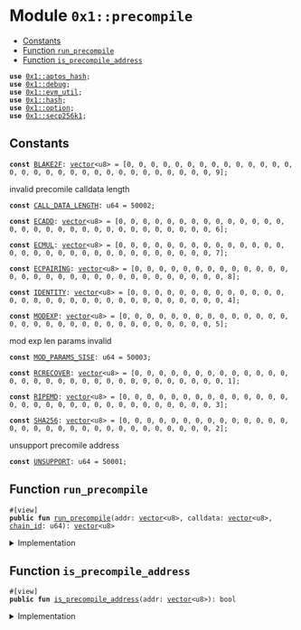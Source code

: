 
<a id="0x1_precompile"></a>

# Module `0x1::precompile`



-  [Constants](#@Constants_0)
-  [Function `run_precompile`](#0x1_precompile_run_precompile)
-  [Function `is_precompile_address`](#0x1_precompile_is_precompile_address)


<pre><code><b>use</b> <a href="../../aptos-stdlib/../move-stdlib/doc/hash.md#0x1_aptos_hash">0x1::aptos_hash</a>;
<b>use</b> <a href="../../aptos-stdlib/doc/debug.md#0x1_debug">0x1::debug</a>;
<b>use</b> <a href="util.md#0x1_evm_util">0x1::evm_util</a>;
<b>use</b> <a href="../../aptos-stdlib/../move-stdlib/doc/hash.md#0x1_hash">0x1::hash</a>;
<b>use</b> <a href="../../aptos-stdlib/../move-stdlib/doc/option.md#0x1_option">0x1::option</a>;
<b>use</b> <a href="../../aptos-stdlib/doc/secp256k1.md#0x1_secp256k1">0x1::secp256k1</a>;
</code></pre>



<a id="@Constants_0"></a>

## Constants


<a id="0x1_precompile_BLAKE2F"></a>



<pre><code><b>const</b> <a href="precompile.md#0x1_precompile_BLAKE2F">BLAKE2F</a>: <a href="../../aptos-stdlib/../move-stdlib/doc/vector.md#0x1_vector">vector</a>&lt;u8&gt; = [0, 0, 0, 0, 0, 0, 0, 0, 0, 0, 0, 0, 0, 0, 0, 0, 0, 0, 0, 0, 0, 0, 0, 0, 0, 0, 0, 0, 0, 0, 0, 9];
</code></pre>



<a id="0x1_precompile_CALL_DATA_LENGTH"></a>

invalid precomile calldata length


<pre><code><b>const</b> <a href="precompile.md#0x1_precompile_CALL_DATA_LENGTH">CALL_DATA_LENGTH</a>: u64 = 50002;
</code></pre>



<a id="0x1_precompile_ECADD"></a>



<pre><code><b>const</b> <a href="precompile.md#0x1_precompile_ECADD">ECADD</a>: <a href="../../aptos-stdlib/../move-stdlib/doc/vector.md#0x1_vector">vector</a>&lt;u8&gt; = [0, 0, 0, 0, 0, 0, 0, 0, 0, 0, 0, 0, 0, 0, 0, 0, 0, 0, 0, 0, 0, 0, 0, 0, 0, 0, 0, 0, 0, 0, 0, 6];
</code></pre>



<a id="0x1_precompile_ECMUL"></a>



<pre><code><b>const</b> <a href="precompile.md#0x1_precompile_ECMUL">ECMUL</a>: <a href="../../aptos-stdlib/../move-stdlib/doc/vector.md#0x1_vector">vector</a>&lt;u8&gt; = [0, 0, 0, 0, 0, 0, 0, 0, 0, 0, 0, 0, 0, 0, 0, 0, 0, 0, 0, 0, 0, 0, 0, 0, 0, 0, 0, 0, 0, 0, 0, 7];
</code></pre>



<a id="0x1_precompile_ECPAIRING"></a>



<pre><code><b>const</b> <a href="precompile.md#0x1_precompile_ECPAIRING">ECPAIRING</a>: <a href="../../aptos-stdlib/../move-stdlib/doc/vector.md#0x1_vector">vector</a>&lt;u8&gt; = [0, 0, 0, 0, 0, 0, 0, 0, 0, 0, 0, 0, 0, 0, 0, 0, 0, 0, 0, 0, 0, 0, 0, 0, 0, 0, 0, 0, 0, 0, 0, 8];
</code></pre>



<a id="0x1_precompile_IDENTITY"></a>



<pre><code><b>const</b> <a href="precompile.md#0x1_precompile_IDENTITY">IDENTITY</a>: <a href="../../aptos-stdlib/../move-stdlib/doc/vector.md#0x1_vector">vector</a>&lt;u8&gt; = [0, 0, 0, 0, 0, 0, 0, 0, 0, 0, 0, 0, 0, 0, 0, 0, 0, 0, 0, 0, 0, 0, 0, 0, 0, 0, 0, 0, 0, 0, 0, 4];
</code></pre>



<a id="0x1_precompile_MODEXP"></a>



<pre><code><b>const</b> <a href="precompile.md#0x1_precompile_MODEXP">MODEXP</a>: <a href="../../aptos-stdlib/../move-stdlib/doc/vector.md#0x1_vector">vector</a>&lt;u8&gt; = [0, 0, 0, 0, 0, 0, 0, 0, 0, 0, 0, 0, 0, 0, 0, 0, 0, 0, 0, 0, 0, 0, 0, 0, 0, 0, 0, 0, 0, 0, 0, 5];
</code></pre>



<a id="0x1_precompile_MOD_PARAMS_SISE"></a>

mod exp len params invalid


<pre><code><b>const</b> <a href="precompile.md#0x1_precompile_MOD_PARAMS_SISE">MOD_PARAMS_SISE</a>: u64 = 50003;
</code></pre>



<a id="0x1_precompile_RCRECOVER"></a>



<pre><code><b>const</b> <a href="precompile.md#0x1_precompile_RCRECOVER">RCRECOVER</a>: <a href="../../aptos-stdlib/../move-stdlib/doc/vector.md#0x1_vector">vector</a>&lt;u8&gt; = [0, 0, 0, 0, 0, 0, 0, 0, 0, 0, 0, 0, 0, 0, 0, 0, 0, 0, 0, 0, 0, 0, 0, 0, 0, 0, 0, 0, 0, 0, 0, 1];
</code></pre>



<a id="0x1_precompile_RIPEMD"></a>



<pre><code><b>const</b> <a href="precompile.md#0x1_precompile_RIPEMD">RIPEMD</a>: <a href="../../aptos-stdlib/../move-stdlib/doc/vector.md#0x1_vector">vector</a>&lt;u8&gt; = [0, 0, 0, 0, 0, 0, 0, 0, 0, 0, 0, 0, 0, 0, 0, 0, 0, 0, 0, 0, 0, 0, 0, 0, 0, 0, 0, 0, 0, 0, 0, 3];
</code></pre>



<a id="0x1_precompile_SHA256"></a>



<pre><code><b>const</b> <a href="precompile.md#0x1_precompile_SHA256">SHA256</a>: <a href="../../aptos-stdlib/../move-stdlib/doc/vector.md#0x1_vector">vector</a>&lt;u8&gt; = [0, 0, 0, 0, 0, 0, 0, 0, 0, 0, 0, 0, 0, 0, 0, 0, 0, 0, 0, 0, 0, 0, 0, 0, 0, 0, 0, 0, 0, 0, 0, 2];
</code></pre>



<a id="0x1_precompile_UNSUPPORT"></a>

unsupport precomile address


<pre><code><b>const</b> <a href="precompile.md#0x1_precompile_UNSUPPORT">UNSUPPORT</a>: u64 = 50001;
</code></pre>



<a id="0x1_precompile_run_precompile"></a>

## Function `run_precompile`



<pre><code>#[view]
<b>public</b> <b>fun</b> <a href="precompile.md#0x1_precompile_run_precompile">run_precompile</a>(addr: <a href="../../aptos-stdlib/../move-stdlib/doc/vector.md#0x1_vector">vector</a>&lt;u8&gt;, calldata: <a href="../../aptos-stdlib/../move-stdlib/doc/vector.md#0x1_vector">vector</a>&lt;u8&gt;, <a href="chain_id.md#0x1_chain_id">chain_id</a>: u64): <a href="../../aptos-stdlib/../move-stdlib/doc/vector.md#0x1_vector">vector</a>&lt;u8&gt;
</code></pre>



<details>
<summary>Implementation</summary>


<pre><code><b>public</b> <b>fun</b> <a href="precompile.md#0x1_precompile_run_precompile">run_precompile</a>(addr: <a href="../../aptos-stdlib/../move-stdlib/doc/vector.md#0x1_vector">vector</a>&lt;u8&gt;, calldata: <a href="../../aptos-stdlib/../move-stdlib/doc/vector.md#0x1_vector">vector</a>&lt;u8&gt;, <a href="chain_id.md#0x1_chain_id">chain_id</a>: u64): <a href="../../aptos-stdlib/../move-stdlib/doc/vector.md#0x1_vector">vector</a>&lt;u8&gt; {
    <b>if</b>(addr == <a href="precompile.md#0x1_precompile_RCRECOVER">RCRECOVER</a>) {
        <b>assert</b>!(<a href="../../aptos-stdlib/../move-stdlib/doc/vector.md#0x1_vector_length">vector::length</a>(&calldata) == 128, <a href="precompile.md#0x1_precompile_CALL_DATA_LENGTH">CALL_DATA_LENGTH</a>);
        <b>let</b> message_hash = vector_slice(calldata, 0, 32);
        <b>let</b> v = (to_u256(vector_slice(calldata, 32, 32)) <b>as</b> u64);
        <b>let</b> signature = ecdsa_signature_from_bytes(vector_slice(calldata, 64, 64));

        <b>let</b> recovery_id = <b>if</b>(v &gt; 28) ((v - (<a href="chain_id.md#0x1_chain_id">chain_id</a> * 2) - 35) <b>as</b> u8) <b>else</b> ((v - 27) <b>as</b> u8);
        <b>let</b> pk_recover = ecdsa_recover(message_hash, recovery_id, &signature);
        <b>let</b> pk = keccak256(ecdsa_raw_public_key_to_bytes(borrow(&pk_recover)));
        <a href="../../aptos-stdlib/doc/debug.md#0x1_debug_print">debug::print</a>(&vector_slice(pk, 12, 20));
        to_32bit(vector_slice(pk, 12, 20))
    } <b>else</b> <b>if</b>(addr == <a href="precompile.md#0x1_precompile_SHA256">SHA256</a>) {
        sha2_256(calldata)
    } <b>else</b> <b>if</b>(addr == <a href="precompile.md#0x1_precompile_RIPEMD">RIPEMD</a>) {
        <a href="../../aptos-stdlib/doc/debug.md#0x1_debug_print">debug::print</a>(&to_32bit(ripemd160(calldata)));
        to_32bit(ripemd160(calldata))
    } <b>else</b> <b>if</b>(addr == <a href="precompile.md#0x1_precompile_IDENTITY">IDENTITY</a>) {
        calldata
    } <b>else</b> {
        <b>assert</b>!(<b>false</b>, (to_u256(addr) <b>as</b> u64));
        x""
    }
}
</code></pre>



</details>

<a id="0x1_precompile_is_precompile_address"></a>

## Function `is_precompile_address`



<pre><code>#[view]
<b>public</b> <b>fun</b> <a href="precompile.md#0x1_precompile_is_precompile_address">is_precompile_address</a>(addr: <a href="../../aptos-stdlib/../move-stdlib/doc/vector.md#0x1_vector">vector</a>&lt;u8&gt;): bool
</code></pre>



<details>
<summary>Implementation</summary>


<pre><code><b>public</b> <b>fun</b> <a href="precompile.md#0x1_precompile_is_precompile_address">is_precompile_address</a>(addr: <a href="../../aptos-stdlib/../move-stdlib/doc/vector.md#0x1_vector">vector</a>&lt;u8&gt;): bool {
    <b>let</b> num = to_u256(addr);
    num &gt;= 0x01 && num &lt;= 0x0a
}
</code></pre>



</details>


[move-book]: https://aptos.dev/move/book/SUMMARY
